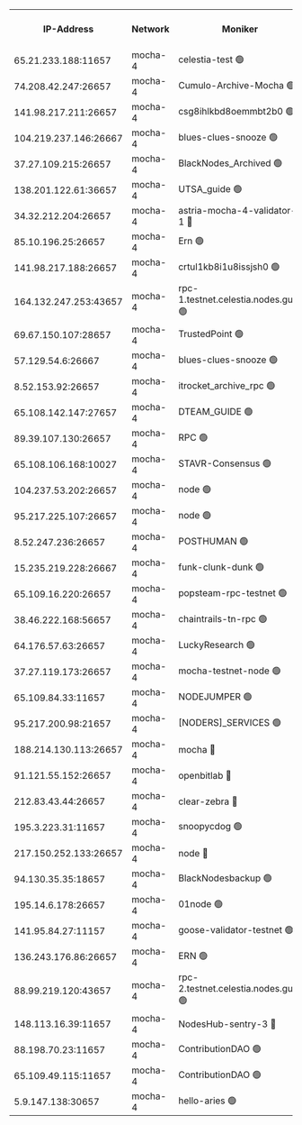 


<table><tr><th>IP-Address</th><th>Network</th><th>Moniker</th><th>Latest Block Height</th><th>Earliest Block Height</th><th>Catching Up</th><th>Tx Index</th><th>Voting Power</th><th>Version</th><th>Scan Time</th></tr><tr><td>65.21.233.188:11657</td><td>mocha-4</td><td>celestia-test 🟢</td><td>4908043</td><td>0</td><td>False</td><td>on</td><td>0</td><td>3.3.1-mocha</td><td>2025-02-27T16:48:11.210026383UTC</td></tr><tr><td>74.208.42.247:26657</td><td>mocha-4</td><td>Cumulo-Archive-Mocha 🟢</td><td>4907921</td><td>1</td><td>False</td><td>on</td><td>0</td><td>3.3.1-mocha</td><td>2025-02-27T16:37:56.031680642UTC</td></tr><tr><td>141.98.217.211:26657</td><td>mocha-4</td><td>csg8ihlkbd8oemmbt2b0 🟢</td><td>4907926</td><td>1</td><td>False</td><td>on</td><td>0</td><td>3.3.0-mocha</td><td>2025-02-27T16:38:22.266957180UTC</td></tr><tr><td>104.219.237.146:26667</td><td>mocha-4</td><td>blues-clues-snooze 🟢</td><td>4907927</td><td>1</td><td>False</td><td>off</td><td>0</td><td>3.2.0-mocha</td><td>2025-02-27T16:38:23.440059951UTC</td></tr><tr><td>37.27.109.215:26657</td><td>mocha-4</td><td>BlackNodes_Archived 🟢</td><td>4907930</td><td>1</td><td>False</td><td>off</td><td>0</td><td>3.3.0-mocha</td><td>2025-02-27T16:38:41.365070886UTC</td></tr><tr><td>138.201.122.61:36657</td><td>mocha-4</td><td>UTSA_guide 🟢</td><td>4907933</td><td>1</td><td>False</td><td>on</td><td>0</td><td>3.3.1-mocha</td><td>2025-02-27T16:38:54.088346385UTC</td></tr><tr><td>34.32.212.204:26657</td><td>mocha-4</td><td>astria-mocha-4-validator-1 🔴</td><td>4907933</td><td>1</td><td>False</td><td>on</td><td>10509044</td><td>3.3.1-mocha</td><td>2025-02-27T16:38:54.434630141UTC</td></tr><tr><td>85.10.196.25:26657</td><td>mocha-4</td><td>Ern 🟢</td><td>4907940</td><td>1</td><td>False</td><td>on</td><td>0</td><td>3.3.1-mocha</td><td>2025-02-27T16:39:31.033660072UTC</td></tr><tr><td>141.98.217.188:26657</td><td>mocha-4</td><td>crtul1kb8i1u8issjsh0 🟢</td><td>4907949</td><td>1</td><td>False</td><td>on</td><td>0</td><td>3.3.0-mocha</td><td>2025-02-27T16:40:15.365145994UTC</td></tr><tr><td>164.132.247.253:43657</td><td>mocha-4</td><td>rpc-1.testnet.celestia.nodes.guru 🟢</td><td>4907970</td><td>1</td><td>False</td><td>on</td><td>0</td><td>3.3.1-mocha</td><td>2025-02-27T16:42:02.567596601UTC</td></tr><tr><td>69.67.150.107:28657</td><td>mocha-4</td><td>TrustedPoint 🟢</td><td>4907990</td><td>1</td><td>False</td><td>on</td><td>0</td><td>3.3.0-mocha</td><td>2025-02-27T16:43:41.714685833UTC</td></tr><tr><td>57.129.54.6:26667</td><td>mocha-4</td><td>blues-clues-snooze 🟢</td><td>4907996</td><td>1</td><td>False</td><td>off</td><td>0</td><td>3.2.0-mocha</td><td>2025-02-27T16:44:10.389610844UTC</td></tr><tr><td>8.52.153.92:26657</td><td>mocha-4</td><td>itrocket_archive_rpc 🟢</td><td>4908007</td><td>1</td><td>False</td><td>on</td><td>0</td><td>3.3.1-mocha</td><td>2025-02-27T16:45:05.842780462UTC</td></tr><tr><td>65.108.142.147:27657</td><td>mocha-4</td><td>DTEAM_GUIDE 🟢</td><td>4908021</td><td>1</td><td>False</td><td>on</td><td>0</td><td>3.3.1-mocha</td><td>2025-02-27T16:46:19.295453784UTC</td></tr><tr><td>89.39.107.130:26657</td><td>mocha-4</td><td>RPC 🟢</td><td>4908021</td><td>1</td><td>False</td><td>on</td><td>0</td><td>3.3.1-mocha</td><td>2025-02-27T16:46:21.743526566UTC</td></tr><tr><td>65.108.106.168:10027</td><td>mocha-4</td><td>STAVR-Consensus 🟢</td><td>4908037</td><td>1</td><td>False</td><td>on</td><td>0</td><td>3.3.1-mocha</td><td>2025-02-27T16:47:38.777477317UTC</td></tr><tr><td>104.237.53.202:26657</td><td>mocha-4</td><td>node 🟢</td><td>4908047</td><td>1</td><td>False</td><td>on</td><td>0</td><td>3.3.1</td><td>2025-02-27T16:48:30.799328291UTC</td></tr><tr><td>95.217.225.107:26657</td><td>mocha-4</td><td>node 🟢</td><td>4908054</td><td>1</td><td>False</td><td>on</td><td>0</td><td>3.3.1-mocha</td><td>2025-02-27T16:49:04.305532523UTC</td></tr><tr><td>8.52.247.236:26657</td><td>mocha-4</td><td>POSTHUMAN 🟢</td><td>4908056</td><td>1</td><td>False</td><td>on</td><td>0</td><td>3.3.1-mocha</td><td>2025-02-27T16:49:13.540250117UTC</td></tr><tr><td>15.235.219.228:26667</td><td>mocha-4</td><td>funk-clunk-dunk 🟢</td><td>4908067</td><td>1</td><td>False</td><td>off</td><td>0</td><td>3.2.0-mocha</td><td>2025-02-27T16:50:12.282511550UTC</td></tr><tr><td>65.109.16.220:26657</td><td>mocha-4</td><td>popsteam-rpc-testnet 🟢</td><td>4908071</td><td>1</td><td>False</td><td>on</td><td>0</td><td>3.3.1-mocha</td><td>2025-02-27T16:50:31.993750825UTC</td></tr><tr><td>38.46.222.168:56657</td><td>mocha-4</td><td>chaintrails-tn-rpc 🟢</td><td>4908098</td><td>1</td><td>False</td><td>on</td><td>0</td><td>3.3.1</td><td>2025-02-27T16:52:43.952139539UTC</td></tr><tr><td>64.176.57.63:26657</td><td>mocha-4</td><td>LuckyResearch 🟢</td><td>4907955</td><td>1582001</td><td>False</td><td>off</td><td>0</td><td>3.3.1-mocha</td><td>2025-02-27T16:40:46.378787097UTC</td></tr><tr><td>37.27.119.173:26657</td><td>mocha-4</td><td>mocha-testnet-node 🟢</td><td>4908037</td><td>2631379</td><td>False</td><td>on</td><td>0</td><td>3.3.0-mocha</td><td>2025-02-27T16:47:38.385387028UTC</td></tr><tr><td>65.109.84.33:11657</td><td>mocha-4</td><td>NODEJUMPER 🟢</td><td>4908052</td><td>3214501</td><td>False</td><td>off</td><td>0</td><td>3.0.0-mocha</td><td>2025-02-27T16:48:53.708500202UTC</td></tr><tr><td>95.217.200.98:21657</td><td>mocha-4</td><td>[NODERS]_SERVICES 🟢</td><td>4907924</td><td>3453468</td><td>False</td><td>on</td><td>0</td><td>3.2.0-mocha</td><td>2025-02-27T16:38:11.103933725UTC</td></tr><tr><td>188.214.130.113:26657</td><td>mocha-4</td><td>mocha 🔴</td><td>4907954</td><td>4163991</td><td>False</td><td>off</td><td>100001</td><td>3.3.1</td><td>2025-02-27T16:40:40.526298505UTC</td></tr><tr><td>91.121.55.152:26657</td><td>mocha-4</td><td>openbitlab 🔴</td><td>4907946</td><td>4177001</td><td>False</td><td>off</td><td>501058</td><td>3.3.1</td><td>2025-02-27T16:40:02.439265667UTC</td></tr><tr><td>212.83.43.44:26657</td><td>mocha-4</td><td>clear-zebra 🔴</td><td>4907983</td><td>4200001</td><td>False</td><td>on</td><td>500001</td><td>3.3.1-mocha</td><td>2025-02-27T16:43:03.045536788UTC</td></tr><tr><td>195.3.223.31:11657</td><td>mocha-4</td><td>snoopycdog 🟢</td><td>4908077</td><td>4208501</td><td>False</td><td>off</td><td>0</td><td>3.3.1-mocha</td><td>2025-02-27T16:51:01.646914982UTC</td></tr><tr><td>217.150.252.133:26657</td><td>mocha-4</td><td>node 🔴</td><td>4908025</td><td>4244833</td><td>False</td><td>off</td><td>100505</td><td>3.3.1-mocha</td><td>2025-02-27T16:46:38.983675723UTC</td></tr><tr><td>94.130.35.35:18657</td><td>mocha-4</td><td>BlackNodesbackup 🟢</td><td>4908101</td><td>4579501</td><td>False</td><td>on</td><td>0</td><td>3.0.0-mocha</td><td>2025-02-27T16:52:57.188193313UTC</td></tr><tr><td>195.14.6.178:26657</td><td>mocha-4</td><td>01node 🟢</td><td>4908010</td><td>4633398</td><td>False</td><td>on</td><td>0</td><td>3.3.1</td><td>2025-02-27T16:45:21.516156074UTC</td></tr><tr><td>141.95.84.27:11157</td><td>mocha-4</td><td>goose-validator-testnet 🟢</td><td>4908014</td><td>4732501</td><td>False</td><td>on</td><td>0</td><td>3.3.1</td><td>2025-02-27T16:45:42.997334479UTC</td></tr><tr><td>136.243.176.86:26657</td><td>mocha-4</td><td>ERN 🟢</td><td>4908045</td><td>4783501</td><td>False</td><td>off</td><td>0</td><td>3.3.1-mocha</td><td>2025-02-27T16:48:21.460195999UTC</td></tr><tr><td>88.99.219.120:43657</td><td>mocha-4</td><td>rpc-2.testnet.celestia.nodes.guru 🟢</td><td>4908034</td><td>4786460</td><td>False</td><td>on</td><td>0</td><td>3.3.1-mocha</td><td>2025-02-27T16:47:23.385599878UTC</td></tr><tr><td>148.113.16.39:11657</td><td>mocha-4</td><td>NodesHub-sentry-3 🔴</td><td>4907999</td><td>4787065</td><td>False</td><td>on</td><td>107152</td><td>3.3.1</td><td>2025-02-27T16:44:25.802387944UTC</td></tr><tr><td>88.198.70.23:11657</td><td>mocha-4</td><td>ContributionDAO 🟢</td><td>4907987</td><td>4870504</td><td>False</td><td>off</td><td>0</td><td>3.3.1</td><td>2025-02-27T16:43:25.912024130UTC</td></tr><tr><td>65.109.49.115:11657</td><td>mocha-4</td><td>ContributionDAO 🟢</td><td>4907991</td><td>4904594</td><td>False</td><td>off</td><td>0</td><td>3.3.0-mocha</td><td>2025-02-27T16:43:44.177196725UTC</td></tr><tr><td>5.9.147.138:30657</td><td>mocha-4</td><td>hello-aries 🟢</td><td>4907981</td><td>4905501</td><td>False</td><td>off</td><td>0</td><td>3.3.1-mocha</td><td>2025-02-27T16:42:56.572672270UTC</td></tr></table>